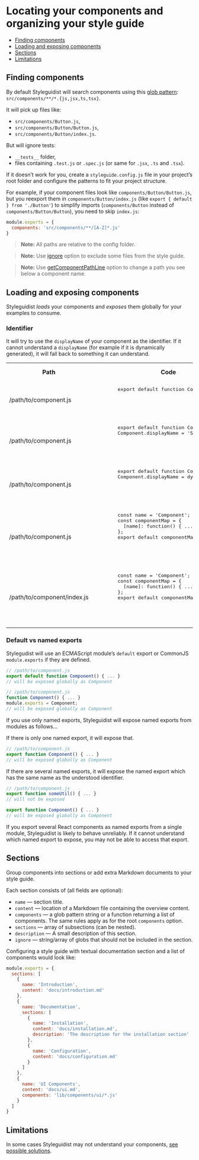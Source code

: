 # Locating your components and organizing your style guide

<!-- To update run: npx markdown-toc --maxdepth 2 -i docs/Components.md -->

<!-- toc -->

* [Finding components](#finding-components)
* [Loading and exposing components](#loading-and-exposing-components)
* [Sections](#sections)
* [Limitations](#limitations)

<!-- tocstop -->

## Finding components

By default Styleguidist will search components using this [glob pattern](https://github.com/isaacs/node-glob#glob-primer): `src/components/**/*.{js,jsx,ts,tsx}`.

It will pick up files like:

* `src/components/Button.js`,
* `src/components/Button/Button.js`,
* `src/components/Button/index.js`.

But will ignore tests:

* `__tests__` folder,
* files containing `.test.js` or `.spec.js` (or same for `.jsx`, `.ts` and `.tsx`).

If it doesn’t work for you, create a `styleguide.config.js` file in your project’s root folder and configure the patterns to fit your project structure.

For example, if your component files look like `components/Button/Button.js`, but you reexport them in `components/Button/index.js` (like `export { default } from './Button'`) to simplify imports (`components/Button` instead of `components/Button/Button`), you need to skip `index.js`:

```javascript
module.exports = {
  components: 'src/components/**/[A-Z]*.js'
}
```

> **Note:** All paths are relative to the config folder.

> **Note:** Use [ignore](Configuration.md#ignore) option to exclude some files from the style guide.

> **Note:** Use [getComponentPathLine](Configuration.md#getcomponentpathline) option to change a path you see below a component name.

## Loading and exposing components

Styleguidist _loads_ your components and _exposes_ them globally for your examples to consume.

### Identifier

It will try to use the `displayName` of your component as the identifier. If it cannot understand a `displayName` (for example if it is dynamically generated), it will fall back to something it can understand.

<table>
  <tr>
    <th>Path</th>
    <th>Code</th>
    <th>`displayName`</th>
    <th>Fallback</th>
    <th>Global identifier</th>
  </tr>
  <tr>
    <td>/path/to/component.js</td>
    <td>
      <pre>
        export default function Component() { ... }
      <pre/>
    </td>
    <td>Component</td>
    <td>-</td>
    <td>Component</td>
  </tr>
  <tr>
    <td>/path/to/component.js</td>
    <td>
      <pre>
        export default function Component() { ... }
        Component.displayName = 'SomeName';
      <pre/>
    </td>
    <td>SomeName</td>
    <td>-</td>
    <td>SomeName</td>
  </tr>
  <tr>
    <td>/path/to/component.js</td>
    <td>
      <pre>
        export default function Component() { ... }
        Component.displayName = dynamicNamer();
      <pre/>
    </td>
    <td>Component
    </td>
    <td>- </td>
    <td>Component</td>
  </tr>
  <tr>
    <td>/path/to/component.js</td>
    <td>
      <pre>
        const name = 'Component';
        const componentMap = {
          [name]: function() { ... }
        };
        export default componentMap[name];
      <pre/>
    </td>
    <td>Cannot understand</td>
    <td>File name</td>
    <td>Component</td>
  </tr>
  <tr>
    <td>/path/to/component/index.js</td>
    <td>
      <pre>
        const name = 'Component';
        const componentMap = {
          [name]: function() { ... }
        };
        export default componentMap[name];
      <pre/>
    </td>
    <td>Cannot understand</td>
    <td>Folder name</td>
    <td>Component</td>
  </tr>
</table>


### Default vs named exports

Stylegudist will use an ECMAScript module’s `default` export or CommonJS `module.exports` if they are defined.

```javascript
// /path/to/component.js
export default function Component() { ... }
// will be exposed globally as Component

// /path/to/component.js
function Component() { ... }
module.exports = Component;
// will be exposed globally as Component
```

If you use only named exports, Styleguidist will expose named exports from modules as follows...

If there is only one named export, it will expose that.

```javascript
// /path/to/component.js
export function Component() { ... }
// will be exposed globally as Component
```

If there are several named exports, it will expose the named export which has the same name as the understood identifier.

```javascript
// /path/to/component.js
export function someUtil() { ... }
// will not be exposed

export function Component() { ... }
// will be exposed globally as Component
```

If you export several React components as named exports from a single module, Styleguidist is likely to behave unreliably. If it cannot understand which named export to expose, you may not be able to access that export.

## Sections

Group components into sections or add extra Markdown documents to your style guide.

Each section consists of (all fields are optional):

* `name` — section title.
* `content` — location of a Markdown file containing the overview content.
* `components` — a glob pattern string or a function returning a list of components. The same rules apply as for the root `components` option.
* `sections` — array of subsections (can be nested).
* `description` — A small description of this section.
* `ignore` — string/array of globs that should not be included in the section.

Configuring a style guide with textual documentation section and a list of components would look like:

```javascript
module.exports = {
  sections: [
    {
      name: 'Introduction',
      content: 'docs/introduction.md'
    },
    {
      name: 'Documentation',
      sections: [
        {
          name: 'Installation',
          content: 'docs/installation.md',
          description: 'The description for the installation section'
        },
        {
          name: 'Configuration',
          content: 'docs/configuration.md'
        }
      ]
    },
    {
      name: 'UI Components',
      content: 'docs/ui.md',
      components: 'lib/components/ui/*.js'
    }
  ]
}
```

## Limitations

In some cases Styleguidist may not understand your components, [see possible solutions](Thirdparties.md).
